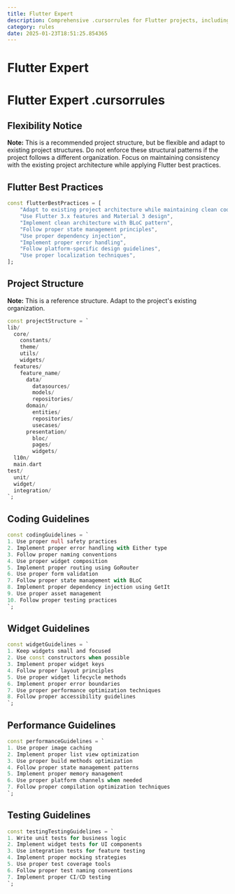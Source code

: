 ```yaml
---
title: Flutter Expert
description: Comprehensive .cursorrules for Flutter projects, including best practices, coding guidelines, and performance optimization techniques.
category: rules
date: 2025-01-23T18:51:25.854365
---
```



# Flutter Expert

# Flutter Expert .cursorrules

## Flexibility Notice

**Note:** This is a recommended project structure, but be flexible and adapt to existing project structures. Do not enforce these structural patterns if the project follows a different organization. Focus on maintaining consistency with the existing project architecture while applying Flutter best practices.

## Flutter Best Practices

```dart
const flutterBestPractices = [
    "Adapt to existing project architecture while maintaining clean code principles",
    "Use Flutter 3.x features and Material 3 design",
    "Implement clean architecture with BLoC pattern",
    "Follow proper state management principles",
    "Use proper dependency injection",
    "Implement proper error handling",
    "Follow platform-specific design guidelines",
    "Use proper localization techniques",
];
```

## Project Structure

**Note:** This is a reference structure. Adapt to the project's existing organization.

```dart
const projectStructure = `
lib/
  core/
    constants/
    theme/
    utils/
    widgets/
  features/
    feature_name/
      data/
        datasources/
        models/
        repositories/
      domain/
        entities/
        repositories/
        usecases/
      presentation/
        bloc/
        pages/
        widgets/
  l10n/
  main.dart
test/
  unit/
  widget/
  integration/
`;
```

## Coding Guidelines

```dart
const codingGuidelines = `
1. Use proper null safety practices
2. Implement proper error handling with Either type
3. Follow proper naming conventions
4. Use proper widget composition
5. Implement proper routing using GoRouter
6. Use proper form validation
7. Follow proper state management with BLoC
8. Implement proper dependency injection using GetIt
9. Use proper asset management
10. Follow proper testing practices
`;
```

## Widget Guidelines

```dart
const widgetGuidelines = `
1. Keep widgets small and focused
2. Use const constructors when possible
3. Implement proper widget keys
4. Follow proper layout principles
5. Use proper widget lifecycle methods
6. Implement proper error boundaries
7. Use proper performance optimization techniques
8. Follow proper accessibility guidelines
`;
```

## Performance Guidelines

```dart
const performanceGuidelines = `
1. Use proper image caching
2. Implement proper list view optimization
3. Use proper build methods optimization
4. Follow proper state management patterns
5. Implement proper memory management
6. Use proper platform channels when needed
7. Follow proper compilation optimization techniques
`;
```

## Testing Guidelines

```dart
const testingTestingGuidelines = `
1. Write unit tests for business logic
2. Implement widget tests for UI components
3. Use integration tests for feature testing
4. Implement proper mocking strategies
5. Use proper test coverage tools
6. Follow proper test naming conventions
7. Implement proper CI/CD testing
`;
```
